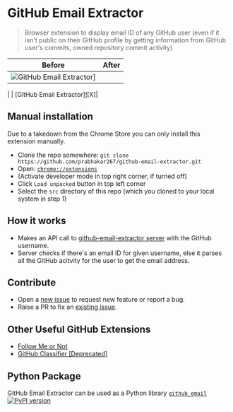 # GitHub Email Extractor

> Browser extension to display email ID of any GitHub user (even if it isn't public on their GitHub profile by getting information from GitHub user's commits, owned repository commit activity)

| Before | After |
| --- | ---|
| ![GitHub Email Extractor](/.github/screenshots/Screenshot%20from%202016-08-16%2000-09-33.png?raw=true)] |
|
| [GitHub Email Extractor][!](/.github/screenshots/Screenshot%20from%202016-08-16%2000-05-54.png?raw=true)[X]|


## Manual installation

Due to a takedown from the Chrome Store you can only install this extension manually.

+ Clone the repo somewhere: `git clone https://github.com/prabhakar267/github-email-extractor.git`
+ Open: [`chrome://extensions`](chrome://extensions)
+ (Activate developer mode in top right corner, if turned off)
+ Click `Load unpacked` button in top left corner
+ Select the `src` directory of this repo (which you cloned to your local system in step 1)



## How it works

+ Makes an API call to [github-email-extractor server](https://github.com/prabhakar267/github-email-extractor-server) with the GitHub username.
+ Server checks if there's an email ID for given username, else it parses all the GitHub acitvity for the user to get the email address.


## Contribute
+ Open a [new issue](https://github.com/prabhakar267/github-email-extractor/issues/new) to request new feature or report a bug.
+ Raise a PR to fix an [existing issue](https://github.com/prabhakar267/github-email-extractor/issues?q=is%3Aopen+is%3Aissue).


## Other Useful GitHub Extensions
+ [Follow Me or Not](https://github.com/mkstn/follow-me-or-not)
+ [GitHub Classifier [Deprecated]](https://github.com/prabhakar267/github-classifier)

## Python Package
GitHub Email Extractor can be used as a Python library [```github_email```](https://github.com/prabhakar267/github_email)
[![PyPI version](https://badge.fury.io/py/github_email.svg)](https://badge.fury.io/py/github_email)




